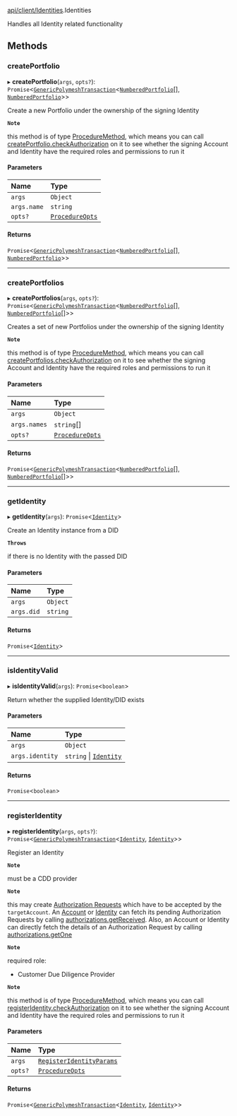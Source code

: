[api/client/Identities](../../../../Modules/API/Client/Identities.md).Identities

Handles all Identity related functionality

## Methods

### createPortfolio

▸ **createPortfolio**(`args`, `opts?`): `Promise`<[`GenericPolymeshTransaction`](../../../../Modules/Types/Types.md#genericpolymeshtransaction)<[`NumberedPortfolio`](../../Entities/NumberedPortfolio/NumberedPortfolio.md)[], [`NumberedPortfolio`](../../Entities/NumberedPortfolio/NumberedPortfolio.md)\>\>

Create a new Portfolio under the ownership of the signing Identity

**`Note`**

this method is of type [ProcedureMethod](../../../../Interfaces/Types/ProcedureMethod.md), which means you can call [createPortfolio.checkAuthorization](../../../../Interfaces/Types/ProcedureMethod.md#checkauthorization)
  on it to see whether the signing Account and Identity have the required roles and permissions to run it

#### Parameters

| Name | Type |
| :------ | :------ |
| `args` | `Object` |
| `args.name` | `string` |
| `opts?` | [`ProcedureOpts`](../../../../Interfaces/Types/ProcedureOpts.md) |

#### Returns

`Promise`<[`GenericPolymeshTransaction`](../../../../Modules/Types/Types.md#genericpolymeshtransaction)<[`NumberedPortfolio`](../../Entities/NumberedPortfolio/NumberedPortfolio.md)[], [`NumberedPortfolio`](../../Entities/NumberedPortfolio/NumberedPortfolio.md)\>\>

___

### createPortfolios

▸ **createPortfolios**(`args`, `opts?`): `Promise`<[`GenericPolymeshTransaction`](../../../../Modules/Types/Types.md#genericpolymeshtransaction)<[`NumberedPortfolio`](../../Entities/NumberedPortfolio/NumberedPortfolio.md)[], [`NumberedPortfolio`](../../Entities/NumberedPortfolio/NumberedPortfolio.md)[]\>\>

Creates a set of new Portfolios under the ownership of the signing Identity

**`Note`**

this method is of type [ProcedureMethod](../../../../Interfaces/Types/ProcedureMethod.md), which means you can call [createPortfolios.checkAuthorization](../../../../Interfaces/Types/ProcedureMethod.md#checkauthorization)
  on it to see whether the signing Account and Identity have the required roles and permissions to run it

#### Parameters

| Name | Type |
| :------ | :------ |
| `args` | `Object` |
| `args.names` | `string`[] |
| `opts?` | [`ProcedureOpts`](../../../../Interfaces/Types/ProcedureOpts.md) |

#### Returns

`Promise`<[`GenericPolymeshTransaction`](../../../../Modules/Types/Types.md#genericpolymeshtransaction)<[`NumberedPortfolio`](../../Entities/NumberedPortfolio/NumberedPortfolio.md)[], [`NumberedPortfolio`](../../Entities/NumberedPortfolio/NumberedPortfolio.md)[]\>\>

___

### getIdentity

▸ **getIdentity**(`args`): `Promise`<[`Identity`](../../Entities/Identity/Identity.md)\>

Create an Identity instance from a DID

**`Throws`**

if there is no Identity with the passed DID

#### Parameters

| Name | Type |
| :------ | :------ |
| `args` | `Object` |
| `args.did` | `string` |

#### Returns

`Promise`<[`Identity`](../../Entities/Identity/Identity.md)\>

___

### isIdentityValid

▸ **isIdentityValid**(`args`): `Promise`<`boolean`\>

Return whether the supplied Identity/DID exists

#### Parameters

| Name | Type |
| :------ | :------ |
| `args` | `Object` |
| `args.identity` | `string` \| [`Identity`](../../Entities/Identity/Identity.md) |

#### Returns

`Promise`<`boolean`\>

___

### registerIdentity

▸ **registerIdentity**(`args`, `opts?`): `Promise`<[`GenericPolymeshTransaction`](../../../../Modules/Types/Types.md#genericpolymeshtransaction)<[`Identity`](../../Entities/Identity/Identity.md), [`Identity`](../../Entities/Identity/Identity.md)\>\>

Register an Identity

**`Note`**

must be a CDD provider

**`Note`**

this may create [Authorization Requests](../../Entities/AuthorizationRequest/AuthorizationRequest.md) which have to be accepted by the `targetAccount`.
  An [Account](../../Entities/Account/Account.md) or [Identity](../../Entities/Identity/Identity.md) can fetch its pending Authorization Requests by calling [authorizations.getReceived](../../Entities/Common/Namespaces/Authorizations/Authorizations.md#getreceived).
  Also, an Account or Identity can directly fetch the details of an Authorization Request by calling [authorizations.getOne](../../Entities/Common/Namespaces/Authorizations/Authorizations.md#getone)

**`Note`**

required role:
  - Customer Due Diligence Provider

**`Note`**

this method is of type [ProcedureMethod](../../../../Interfaces/Types/ProcedureMethod.md), which means you can call [registerIdentity.checkAuthorization](../../../../Interfaces/Types/ProcedureMethod.md#checkauthorization)
  on it to see whether the signing Account and Identity have the required roles and permissions to run it

#### Parameters

| Name | Type |
| :------ | :------ |
| `args` | [`RegisterIdentityParams`](../../../../Interfaces/API/Procedures/Types/RegisterIdentityParams.md) |
| `opts?` | [`ProcedureOpts`](../../../../Interfaces/Types/ProcedureOpts.md) |

#### Returns

`Promise`<[`GenericPolymeshTransaction`](../../../../Modules/Types/Types.md#genericpolymeshtransaction)<[`Identity`](../../Entities/Identity/Identity.md), [`Identity`](../../Entities/Identity/Identity.md)\>\>
